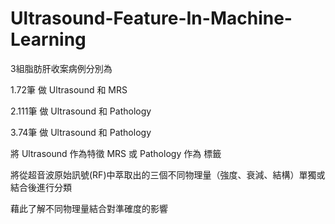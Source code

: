 # Ultrasound-Feature-In-Machine-Learning
3組脂肪肝收案病例分別為

1.72筆 做 Ultrasound 和 MRS 

2.111筆 做 Ultrasound 和 Pathology

3.74筆 做 Ultrasound 和 Pathology

將 Ultrasound 作為特徵 MRS 或 Pathology 作為 標籤

將從超音波原始訊號(RF)中萃取出的三個不同物理量（強度、衰減、結構）單獨或結合後進行分類

藉此了解不同物理量結合對準確度的影響
